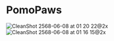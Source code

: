 # PomoPaws

![CleanShot 2568-06-08 at 01 20 22@2x](https://github.com/user-attachments/assets/2383ab9a-ec8e-4d64-9fc1-b73ec1eea52f)
![CleanShot 2568-06-08 at 01 16 15@2x](https://github.com/user-attachments/assets/c5a40b53-2610-40c9-b5e7-1a296593320b)


